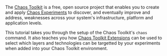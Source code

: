 The [Chaos Toolkit](http://chaostoolkit.org/) is a free, open source project
that enables you to create and apply 
[Chaos Experiments](https://docs.chaostoolkit.org/reference/concepts/#experiments) to discover, and
eventually improve and address, weaknesses across your system's infrastructure, 
platform and application levels.

This tutorial takes you through the setup of the Chaos Toolkit's `chaos` 
command. It also teaches you how [Chaos Toolkit Extensions](https://chaostoolkit.org/extensions) can be used to select which layers and 
technologies can be targetted by your experiments when added into your 
Chaos Toolkit environment.
